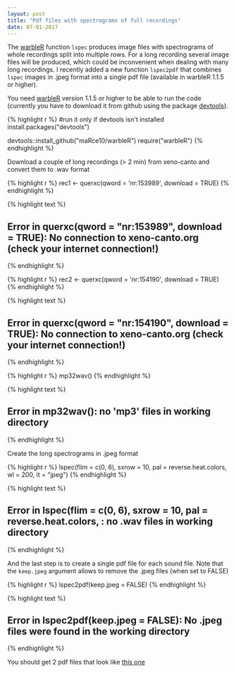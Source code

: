 ```yaml
---
layout: post
title: "Pdf files with spectrograms of full recordings"
date: 07-01-2017
---
```


The [warbleR](https://cran.r-project.org/package=warbleR) function `lspec`  produces image files with spectrograms of whole recordings split into multiple rows. For a long recording several image files will be produced, which could be inconvenient when dealing with many long recordings. I recently added a new function `lspec2pdf` that combines `lspec` images in .jpeg format into a single pdf file (available in warbleR 1.1.5 or higher).    

You need [warbleR](https://cran.r-project.org/package=warbleR) version 1.1.5 or higher to be able to run the code (currently you have to download it from github using the package [devtools](https://cran.r-project.org/package=devtools)).


{% highlight r %}
#run it only if devtools isn't installed
install.packages("devtools")

devtools::install_github("maRce10/warbleR")
require("warbleR")
{% endhighlight %}



Download a couple of long recordings (> 2 min) from xeno-canto and convert them to .wav format


{% highlight r %}
rec1 <- querxc(qword = 'nr:153989', download = TRUE)
{% endhighlight %}



{% highlight text %}
## Error in querxc(qword = "nr:153989", download = TRUE): No connection to xeno-canto.org (check your internet connection!)
{% endhighlight %}



{% highlight r %}
rec2 <- querxc(qword = 'nr:154190', download = TRUE)
{% endhighlight %}



{% highlight text %}
## Error in querxc(qword = "nr:154190", download = TRUE): No connection to xeno-canto.org (check your internet connection!)
{% endhighlight %}



{% highlight r %}
mp32wav()
{% endhighlight %}



{% highlight text %}
## Error in mp32wav(): no 'mp3' files in working directory
{% endhighlight %}


Create the long spectrograms in .jpeg format


{% highlight r %}
lspec(flim = c(0, 6), sxrow = 10, pal = reverse.heat.colors, wl = 200, it = "jpeg")
{% endhighlight %}



{% highlight text %}
## Error in lspec(flim = c(0, 6), sxrow = 10, pal = reverse.heat.colors, : no .wav files in working directory
{% endhighlight %}


And the last step is to create a single pdf file for each sound file. Note that the `keep.jpeg` argument allows to remove the .jpeg files (when set to FALSE) 


{% highlight r %}
lspec2pdf(keep.jpeg = FALSE)
{% endhighlight %}



{% highlight text %}
## Error in lspec2pdf(keep.jpeg = FALSE): No .jpeg files were found in the working directory
{% endhighlight %}

You should get 2 pdf files that look like [this one](https://github.com/maRce10/marce10.github.com/_pdfs/Crypturellus-boucardi-153989.pdf)


